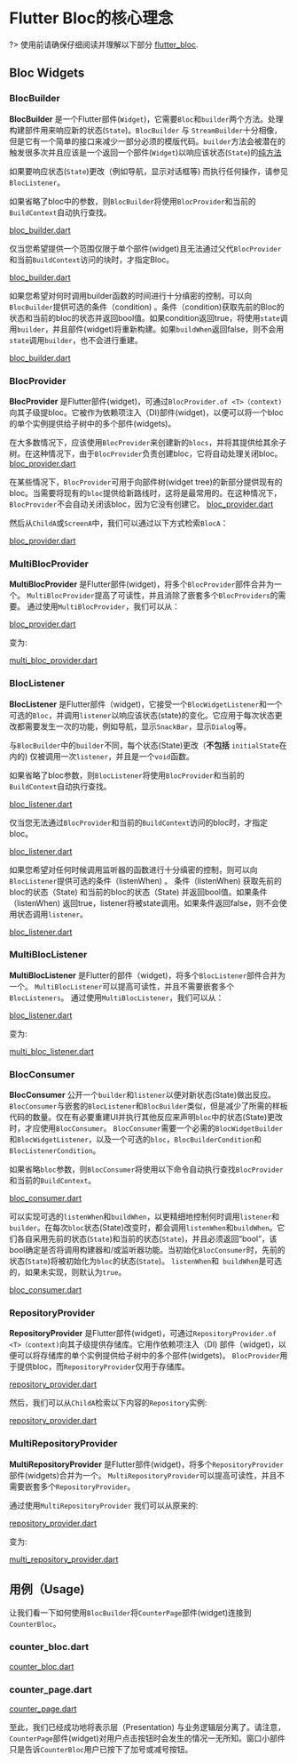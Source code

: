 # Flutter Bloc的核心理念

?> 使用前请确保仔细阅读并理解以下部分 [flutter_bloc](https://pub.dev/packages/flutter_bloc).

## Bloc Widgets

### BlocBuilder

**BlocBuilder** 是一个Flutter部件(`Widget`)，它需要`Bloc`和`builder`两个方法。处理构建部件用来响应新的状态(`State`)。`BlocBuilder` 与 `StreamBuilder`十分相像，但是它有一个简单的接口来减少一部分必须的模版代码。`builder`方法会被潜在的触发很多次并且应该是一个返回一个部件(`Widget`)以响应该状态(`State`)的[纯方法](https://en.wikipedia.org/wiki/Pure_function)

如果要响应状态(`State`)更改（例如导航，显示对话框等) 而执行任何操作，请参见`BlocListener`。

如果省略了bloc中的参数，则`BlocBuilder`将使用`BlocProvider`和当前的`BuildContext`自动执行查找。

[bloc_builder.dart](../_snippets/flutter_bloc_core_concepts/bloc_builder.dart.md ':include')

仅当您希望提供一个范围仅限于单个部件(widget)且无法通过父代`BlocProvider`和当前`BuildContext`访问的块时，才指定Bloc。

[bloc_builder.dart](../_snippets/flutter_bloc_core_concepts/bloc_builder_explicit_bloc.dart.md ':include')

如果您希望对何时调用builder函数的时间进行十分缜密的控制，可以向`BlocBuilder`提供可选的条件（condition) 。条件（condition)获取先前的Bloc的状态和当前的bloc的状态并返回bool值。如果condition返回true，将使用`state`调用`builder`，并且部件(widget)将重新构建。如果`buildWhen`返回false，则不会用`state`调用`builder`，也不会进行重建。

[bloc_builder.dart](../_snippets/flutter_bloc_core_concepts/bloc_builder_condition.dart.md ':include')

### BlocProvider

**BlocProvider** 是Flutter部件(widget)，可通过`BlocProvider.of <T>（context)`向其子级提bloc。它被作为依赖项注入（DI)部件(widget)，以便可以将一个bloc的单个实例提供给子树中的多个部件(widgets)。

在大多数情况下，应该使用`BlocProvider`来创建新的`blocs`，并将其提供给其余子树。在这种情况下，由于`BlocProvider`负责创建bloc，它将自动处理关闭bloc。
[bloc_provider.dart](../_snippets/flutter_bloc_core_concepts/bloc_provider.dart.md ':include')

在某些情况下，`BlocProvider`可用于向部件树(widget tree)的新部分提供现有的bloc。当需要将现有的`bloc`提供给新路线时，这将是最常用的。在这种情况下，`BlocProvider`不会自动关闭该bloc，因为它没有创建它。
[bloc_provider.dart](../_snippets/flutter_bloc_core_concepts/bloc_provider_value.dart.md ':include')

然后从`ChildA`或`ScreenA`中，我们可以通过以下方式检索`BlocA`：

[bloc_provider.dart](../_snippets/flutter_bloc_core_concepts/bloc_provider_lookup.dart.md ':include')

### MultiBlocProvider

**MultiBlocProvider** 是Flutter部件(widget)，将多个`BlocProvider`部件合并为一个。
`MultiBlocProvider`提高了可读性，并且消除了嵌套多个`BlocProviders`的需要。
通过使用`MultiBlocProvider`，我们可以从：

[bloc_provider.dart](../_snippets/flutter_bloc_core_concepts/nested_bloc_provider.dart.md ':include')

变为:

[multi_bloc_provider.dart](../_snippets/flutter_bloc_core_concepts/multi_bloc_provider.dart.md ':include')

### BlocListener

**BlocListener** 是Flutter部件（widget)，它接受一个`BlocWidgetListener`和一个可选的`Bloc`，并调用`listener`以响应该状态(state)的变化。它应用于每次状态更改都需要发生一次的功能，例如导航，显示`SnackBar`，显示`Dialog`等。

与`BlocBuilder`中的`builder`不同，每个状态(State)更改（**不包括** `initialState`在内的) 仅被调用一次`listener`，并且是一个`void`函数。

如果省略了bloc参数，则`BlocListener`将使用`BlocProvider`和当前的`BuildContext`自动执行查找。

[bloc_listener.dart](../_snippets/flutter_bloc_core_concepts/bloc_listener.dart.md ':include')

仅当您无法通过`BlocProvider`和当前的`BuildContext`访问的bloc时，才指定bloc。

[bloc_listener.dart](../_snippets/flutter_bloc_core_concepts/bloc_listener_explicit_bloc.dart.md ':include')

如果您希望对任何时候调用监听器的函数进行十分缜密的控制，则可以向`BlocListener`提供可选的条件（listenWhen) 。 条件（listenWhen) 获取先前的bloc的状态（State) 和当前的bloc的状态（State) 并返回bool值。如果条件（listenWhen) 返回true，listener将被state调用。如果条件返回false，则不会使用状态调用`listener`。

[bloc_listener.dart](../_snippets/flutter_bloc_core_concepts/bloc_listener_condition.dart.md ':include')

### MultiBlocListener

**MultiBlocListener** 是Flutter的部件（widget)，将多个`BlocListener`部件合并为一个。
`MultiBlocListener`可以提高可读性，并且不需要嵌套多个`BlocListeners`。
通过使用`MultiBlocListener`，我们可以从：

[bloc_listener.dart](../_snippets/flutter_bloc_core_concepts/nested_bloc_listener.dart.md ':include')

变为:

[multi_bloc_listener.dart](../_snippets/flutter_bloc_core_concepts/multi_bloc_listener.dart.md ':include')

### BlocConsumer

**BlocConsumer** 公开一个`builder`和`listener`以便对新状态(State)做出反应。`BlocConsumer`与嵌套的`BlocListener`和`BlocBuilder`类似，但是减少了所需的样板代码的数量。仅在有必要重建UI并执行其他反应来声明`bloc`中的状态(State)更改时，才应使用`BlocConsumer`。 `BlocConsumer`需要一个必需的`BlocWidgetBuilder`和`BlocWidgetListener`，以及一个可选的`bloc`，`BlocBuilderCondition`和`BlocListenerCondition`。

如果省略`bloc`参数，则`BlocConsumer`将使用以下命令自动执行查找`BlocProvider`和当前的`BuildContext`。

[bloc_consumer.dart](../_snippets/flutter_bloc_core_concepts/bloc_consumer.dart.md ':include')

可以实现可选的`listenWhen`和`buildWhen`，以更精细地控制何时调用`listener`和`builder`。在每次`bloc`状态(State)改变时，都会调用`listenWhen`和`buildWhen`。它们各自采用先前的状态(`State`)和当前的状态(`State`)，并且必须返回“bool”，该bool确定是否将调用构建器和/或监听器功能。当初始化`BlocConsumer`时，先前的状态(`State`)将被初始化为`bloc`的状态(`State`)。 `listenWhen`和` buildWhen`是可选的，如果未实现，则默认为`true`。

[bloc_consumer.dart](../_snippets/flutter_bloc_core_concepts/bloc_consumer_condition.dart.md ':include')

### RepositoryProvider

**RepositoryProvider** 是Flutter部件(widget)，可通过`RepositoryProvider.of <T>（context)`向其子级提供存储库。它用作依赖项注入（DI) 部件（widget)，以便可以将存储库的单个实例提供给子树中的多个部件(widgets)。 `BlocProvider`用于提供bloc，而`RepositoryProvider`仅用于存储库。

[repository_provider.dart](../_snippets/flutter_bloc_core_concepts/repository_provider.dart.md ':include')

然后，我们可以从`ChildA`检索以下内容的`Repository`实例:

[repository_provider.dart](../_snippets/flutter_bloc_core_concepts/repository_provider_lookup.dart.md ':include')

### MultiRepositoryProvider

**MultiRepositoryProvider** 是Flutter部件(widget)，将多个`RepositoryProvider`部件(widgets)合并为一个。
`MultiRepositoryProvider`可以提高可读性，并且不需要嵌套多个`RepositoryProvider`。

通过使用`MultiRepositoryProvider` 我们可以从原来的:

[repository_provider.dart](../_snippets/flutter_bloc_core_concepts/nested_repository_provider.dart.md ':include')

变为:

[multi_repository_provider.dart](../_snippets/flutter_bloc_core_concepts/multi_repository_provider.dart.md ':include')

## 用例（Usage)

让我们看一下如何使用`BlocBuilder`将`CounterPage`部件(widget)连接到`CounterBloc`。

### counter_bloc.dart

[counter_bloc.dart](../_snippets/flutter_bloc_core_concepts/counter_bloc.dart.md ':include')

### counter_page.dart

[counter_page.dart](../_snippets/flutter_bloc_core_concepts/counter_page.dart.md ':include')

至此，我们已经成功地将表示层（Presentation) 与业务逻辑层分离了。请注意，`CounterPage`部件(widget)对用户点击按钮时会发生的情况一无所知。窗口小部件只是告诉`CounterBloc`用户已按下了加号或减号按钮。
